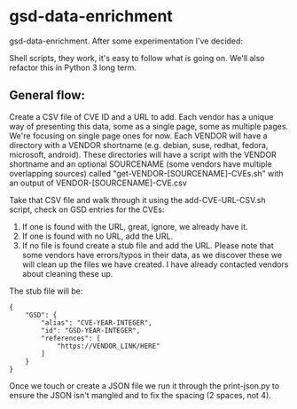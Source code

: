 # gsd-data-enrichment

gsd-data-enrichment. After some experimentation I've decided:

Shell scripts, they work, it's easy to follow what is going on. We'll also refactor this in Python 3 long term.

## General flow:

Create a CSV file of CVE ID and a URL to add. Each vendor has a unique way of presenting this data, some as a single page, some as multiple pages. We're focusing on single page ones for now. Each VENDOR will have a directory with a VENDOR shortname (e.g. debian, suse, redhat, fedora, microsoft, android). These directories will have a script with the VENDOR shortname and an optional SOURCENAME (some vendors have multiple overlapping sources) called "get-VENDOR-[SOURCENAME]-CVEs.sh" with an output of VENDOR-[SOURCENAME]-CVE.csv

Take that CSV file and walk through it using the add-CVE-URL-CSV.sh script, check on GSD entries for the CVEs:

1. If one is found with the URL, great, ignore, we already have it.
2. If one is found with no URL, add the URL.
3. If no file is found create a stub file and add the URL. Please note that some vendors have errors/typos in their data, as we discover these we will clean up the files we have created. I have already contacted vendors about cleaning these up.

The stub file will be:

```
{
    "GSD": {
        "alias": "CVE-YEAR-INTEGER",
        "id": "GSD-YEAR-INTEGER",
        "references": [
            "https://VENDOR_LINK/HERE"
        ]
    }
}
```

Once we touch or create a JSON file we run it through the print-json.py to ensure the JSON isn't mangled and to fix the spacing (2 spaces, not 4).
